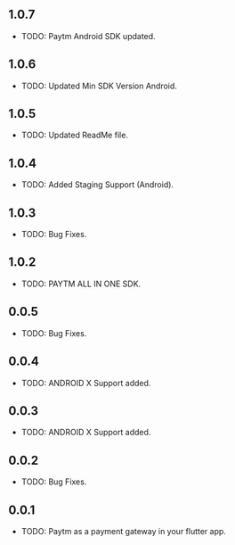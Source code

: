 ## 1.0.7

* TODO: Paytm Android SDK updated.

## 1.0.6

* TODO: Updated Min SDK Version Android.

## 1.0.5

* TODO: Updated ReadMe file.

## 1.0.4

* TODO: Added Staging Support (Android).

## 1.0.3

* TODO: Bug Fixes.

## 1.0.2

* TODO: PAYTM ALL IN ONE SDK.

## 0.0.5

* TODO: Bug Fixes.

## 0.0.4

* TODO: ANDROID X Support added.

## 0.0.3

* TODO: ANDROID X Support added.

## 0.0.2

* TODO: Bug Fixes.

## 0.0.1

* TODO: Paytm as a payment gateway in your flutter app.